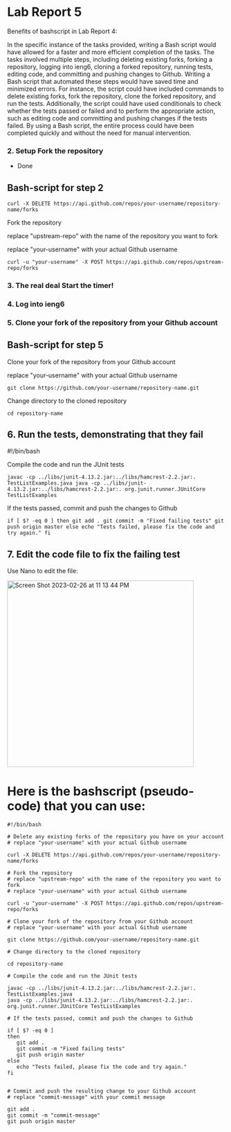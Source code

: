 # Lab Report 5

Benefits of bashscript in Lab Report 4:

In the specific instance of the tasks provided, writing a Bash script would have allowed for a faster and more efficient completion of the tasks. The tasks involved multiple steps, including deleting existing forks, forking a repository, logging into ieng6, cloning a forked repository, running tests, editing code, and committing and pushing changes to Github. Writing a Bash script that automated these steps would have saved time and minimized errors. For instance, the script could have included commands to delete existing forks, fork the repository, clone the forked repository, and run the tests. Additionally, the script could have used conditionals to check whether the tests passed or failed and to perform the appropriate action, such as editing code and committing and pushing changes if the tests failed. By using a Bash script, the entire process could have been completed quickly and without the need for manual intervention.






### 2. Setup Fork the repository

  - Done


## Bash-script for step 2
`curl -X DELETE https://api.github.com/repos/your-username/repository-name/forks`

 Fork the repository
 
 replace "upstream-repo" with the name of the repository you want to fork
 
replace "your-username" with your actual Github username

`curl -u "your-username" -X POST https://api.github.com/repos/upstream-repo/forks`

### 3. The real deal Start the timer!

### 4. Log into ieng6

### 5. Clone your fork of the repository from your Github account

## Bash-script for step 5

Clone your fork of the repository from your Github account

replace "your-username" with your actual Github username

`git clone https://github.com/your-username/repository-name.git`

Change directory to the cloned repository

`cd repository-name`

## 6. Run the tests, demonstrating that they fail

#!/bin/bash

Compile the code and run the JUnit tests

`javac -cp ../libs/junit-4.13.2.jar:../libs/hamcrest-2.2.jar:. TestListExamples.java
java -cp ../libs/junit-4.13.2.jar:../libs/hamcrest-2.2.jar:. org.junit.runner.JUnitCore TestListExamples`

If the tests passed, commit and push the changes to Github

`if [ $? -eq 0 ]
then
    git add .
    git commit -m "Fixed failing tests"
    git push origin master
else
    echo "Tests failed, please fix the code and try again."
fi`


## 7. Edit the code file to fix the failing test


Use Nano to edit the file:


<img width="431" alt="Screen Shot 2023-02-26 at 11 13 44 PM" src="https://user-images.githubusercontent.com/122569310/221498054-082e4115-6107-4ba9-8b35-7127d4cdb2ec.png">


 # Here is the bashscript (pseudo-code) that you can use: 
 ```
#!/bin/bash

# Delete any existing forks of the repository you have on your account
# replace "your-username" with your actual Github username

curl -X DELETE https://api.github.com/repos/your-username/repository-name/forks

# Fork the repository
# replace "upstream-repo" with the name of the repository you want to fork
# replace "your-username" with your actual Github username

curl -u "your-username" -X POST https://api.github.com/repos/upstream-repo/forks

# Clone your fork of the repository from your Github account
# replace "your-username" with your actual Github username

git clone https://github.com/your-username/repository-name.git

# Change directory to the cloned repository

cd repository-name

# Compile the code and run the JUnit tests

javac -cp ../libs/junit-4.13.2.jar:../libs/hamcrest-2.2.jar:. TestListExamples.java
java -cp ../libs/junit-4.13.2.jar:../libs/hamcrest-2.2.jar:. org.junit.runner.JUnitCore TestListExamples

# If the tests passed, commit and push the changes to Github

if [ $? -eq 0 ]
then
    git add .
    git commit -m "Fixed failing tests"
    git push origin master
else
    echo "Tests failed, please fix the code and try again."
fi


# Commit and push the resulting change to your Github account
# replace "commit-message" with your commit message

git add .
git commit -m "commit-message"
git push origin master
```


